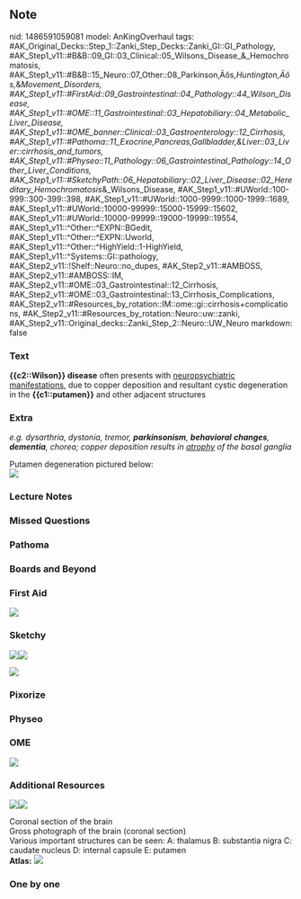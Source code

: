## Note
nid: 1486591059081
model: AnKingOverhaul
tags: #AK_Original_Decks::Step_1::Zanki_Step_Decks::Zanki_GI::GI_Pathology, #AK_Step1_v11::#B&B::09_GI::03_Clinical::05_Wilsons_Disease_&_Hemochromatosis, #AK_Step1_v11::#B&B::15_Neuro::07_Other::08_Parkinson‚Äôs,_Huntington‚Äôs,_&_Movement_Disorders, #AK_Step1_v11::#FirstAid::09_Gastrointestinal::04_Pathology::44_Wilson_Disease, #AK_Step1_v11::#OME::11_Gastrointestinal::03_Hepatobiliary::04_Metabolic_Liver_Disease, #AK_Step1_v11::#OME_banner::Clinical::03_Gastroenterology::12_Cirrhosis, #AK_Step1_v11::#Pathoma::11_Exocrine,Pancreas,Gallbladder,&Liver::03_Liver::cirrhosis_and_tumors, #AK_Step1_v11::#Physeo::11_Pathology::06_Gastrointestinal_Pathology::14_Other_Liver_Conditions, #AK_Step1_v11::#SketchyPath::06_Hepatobiliary::02_Liver_Disease::02_Hereditary_Hemochromatosis_&_Wilsons_Disease, #AK_Step1_v11::#UWorld::100-999::300-399::398, #AK_Step1_v11::#UWorld::1000-9999::1000-1999::1689, #AK_Step1_v11::#UWorld::10000-99999::15000-15999::15602, #AK_Step1_v11::#UWorld::10000-99999::19000-19999::19554, #AK_Step1_v11::^Other::^EXPN::BGedit, #AK_Step1_v11::^Other::^EXPN::Uworld, #AK_Step1_v11::^Other::^HighYield::1-HighYield, #AK_Step1_v11::^Systems::GI::pathology, #AK_Step2_v11::!Shelf::Neuro::no_dupes, #AK_Step2_v11::#AMBOSS, #AK_Step2_v11::#AMBOSS::IM, #AK_Step2_v11::#OME::03_Gastrointestinal::12_Cirrhosis, #AK_Step2_v11::#OME::03_Gastrointestinal::13_Cirrhosis_Complications, #AK_Step2_v11::#Resources_by_rotation::IM::ome::gi::cirrhosis+complications, #AK_Step2_v11::#Resources_by_rotation::Neuro::uw::zanki, #AK_Step2_v11::Original_decks::Zanki_Step_2::Neuro::UW_Neuro
markdown: false

### Text
<div>
  <b>{{c2::Wilson}} disease</b> often presents with
  <u>neuropsychiatric manifestations</u>, due to copper deposition
  and resultant cystic degeneration in the <b>{{c1::putamen}}</b>
  and other adjacent structures
</div>

### Extra
<i>e.g. dysarthria, dystonia, tremor, <b>parkinsonism</b>,
<b>behavioral</b> <b>changes</b>, <b>dementia</b>, chorea; copper
deposition results in <u>atrophy</u> of the basal ganglia</i>
<div>
  Putamen degeneration pictured below:
</div>
<div><img src="paste-48507360641025.jpg"></div>

### Lecture Notes


### Missed Questions


### Pathoma


### Boards and Beyond


### First Aid
<img src="tmp_OXnzP.png">

### Sketchy
<img src=
"Screen%20Shot%202020-01-29%20at%209.56.20%20AM.JPG"><img src=
"Screen%20Shot%202020-01-29%20at%209.56.13%20AM.JPG">
<div><img src="Zoverall%20picture%20(62)_1566160514431.JPG"></div>

### Pixorize


### Physeo


### OME
<div class="ome-widget">
  <a href=
  "https://onlinemeded.org/spa/gastroenterology/cirrhosis/acquire?ref=anki">
  <img src="_OME_AnkiFlashcards_Lesson_2.png"></a>
</div>

### Additional Resources
<img src="577522d06808c.jpg" class="resizer"><img src=
"big_5c0670e0d0cce.jpg" class="resizer">
<div>
  <div>
    <div>
      Coronal section of the brain
    </div>
  </div>
  <div>
    <div>
      <div>
        Gross photograph of the brain (coronal section)
      </div>
      <div>
        Various important structures can be seen: A: thalamus B:
        substantia nigra C: caudate nucleus D: internal capsule E:
        putamen
      </div>
    </div>
  </div>
</div><b>Atlas:</b> <img src="tmpmbzlxf.png" class="resizer">

### One by one

